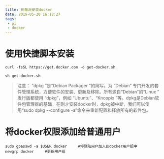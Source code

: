 ```yaml
---
title: 树莓派安装docker
date: 2019-05-20 16:18:27
tags:
 - pi
 - docker
---
```


# 使用快捷脚本安装

```
curl -fsSL https://get.docker.com -o get-docker.sh

sh get-docker.sh
```

> 注意：
 “dpkg ”是“Debian Packager ”的简写。为 “Debian” 专门开发的套件管理系统，方便软件的安装、更新及移除。所有源自“Debian”的“Linux ” 发行版都使用 “dpkg”，例如 “Ubuntu”、“Knoppix ”等。dpkg是Debian软件包管理器的基础，在刚才安装docker时，dpkg被中断，我们可以使用“sudo dpkg --configure -a”命令来重新配置和释放所有的软件包。

# 将docker权限添加给普通用户

```
sudo gpasswd -a $USER docker     #将登陆用户加入到docker用户组中
newgrp docker     #更新用户组
```
